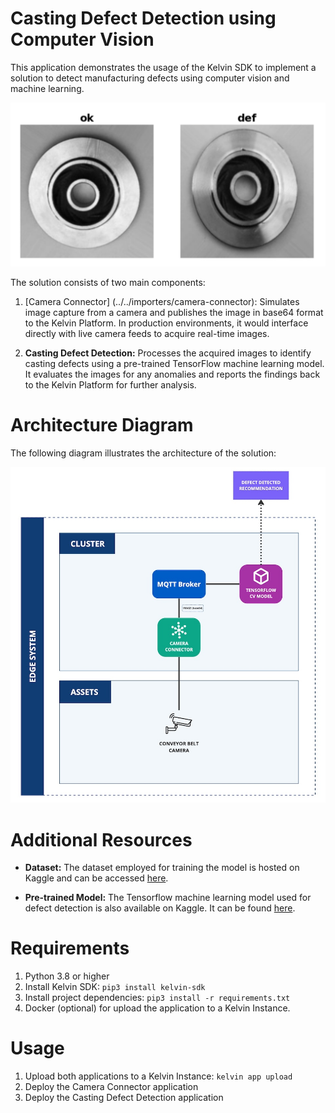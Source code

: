 # Casting Defect Detection using Computer Vision
This application demonstrates the usage of the Kelvin SDK to implement a solution to detect manufacturing defects using computer vision and machine learning. 

![Example](./assets/example.png)

The solution consists of two main components:

1. [Camera Connector] (../../importers/camera-connector): Simulates image capture from a camera and publishes the image in base64 format to the Kelvin Platform. In production environments, it would interface directly with live camera feeds to acquire real-time images.

2. **Casting Defect Detection:** Processes the acquired images to identify casting defects using a pre-trained TensorFlow machine learning model. It evaluates the images for any anomalies and reports the findings back to the Kelvin Platform for further analysis.

# Architecture Diagram
The following diagram illustrates the architecture of the solution:

![Architecture](./assets/architecture-diagram.jpg)

# Additional Resources

- **Dataset:** The dataset employed for training the model is hosted on Kaggle and can be accessed [here](https://www.kaggle.com/datasets/ravirajsinh45/real-life-industrial-dataset-of-casting-product/data).

- **Pre-trained Model:** The Tensorflow machine learning model used for defect detection is also available on Kaggle. It can be found [here](https://www.kaggle.com/code/ravirajsinh45/simple-model-for-casting-product-classification/notebook).

# Requirements
1. Python 3.8 or higher
2. Install Kelvin SDK: `pip3 install kelvin-sdk`
3. Install project dependencies: `pip3 install -r requirements.txt`
4. Docker (optional) for upload the application to a Kelvin Instance.

# Usage
1. Upload both applications to a Kelvin Instance: `kelvin app upload`
2. Deploy the Camera Connector application
3. Deploy the Casting Defect Detection application